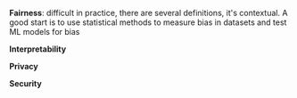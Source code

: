 
**Fairness**: difficult in practice, there are several definitions, it's contextual. A good start is to use statistical methods to measure bias in datasets and test ML models for bias

**Interpretability**

**Privacy**

**Security**